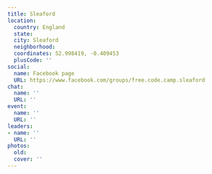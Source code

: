 ```yaml
---
title: Sleaford
location:
  country: England
  state: 
  city: Sleaford
  neighborhood: 
  coordinates: 52.998419, -0.409453
  plusCode: ''
social:
  name: Facebook page
  URL: https://www.facebook.com/groups/free.code.camp.sleaford
chat:
  name: ''
  URL: ''
event:
  name: ''
  URL: ''
leaders:
- name: ''
  URL: ''
photos:
  old: 
  cover: ''
---
```

